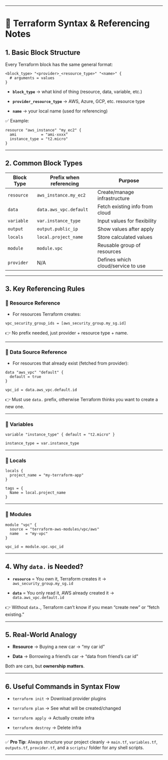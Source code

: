 

---

# 📒 Terraform Syntax & Referencing Notes

## 1. Basic Block Structure

Every Terraform block has the same general format:

```hcl
<block_type> "<provider>_<resource_type>" "<name>" {
  # arguments = values
}
```

- **`block_type`** → what kind of thing (resource, data, variable, etc.)
    
- **`provider_resource_type`** → AWS, Azure, GCP, etc. resource type
    
- **`name`** → your local name (used for referencing)
    

✅ Example:

```hcl
resource "aws_instance" "my_ec2" {
  ami           = "ami-xxxx"
  instance_type = "t2.micro"
}
```

---

## 2. Common Block Types

|Block Type|Prefix when referencing|Purpose|
|---|---|---|
|`resource`|`aws_instance.my_ec2`|Create/manage infrastructure|
|`data`|`data.aws_vpc.default`|Fetch existing info from cloud|
|`variable`|`var.instance_type`|Input values for flexibility|
|`output`|`output.public_ip`|Show values after apply|
|`locals`|`local.project_name`|Store calculated values|
|`module`|`module.vpc`|Reusable group of resources|
|`provider`|N/A|Defines which cloud/service to use|

---

## 3. Key Referencing Rules

### 🔹 Resource Reference

- For resources Terraform creates:
    

```hcl
vpc_security_group_ids = [aws_security_group.my_sg.id]
```

👉 No prefix needed, just provider + resource type + name.

---

### 🔹 Data Source Reference

- For resources that already exist (fetched from provider):
    

```hcl
data "aws_vpc" "default" {
  default = true
}

vpc_id = data.aws_vpc.default.id
```

👉 Must use `data.` prefix, otherwise Terraform thinks you want to create a new one.

---

### 🔹 Variables

```hcl
variable "instance_type" { default = "t2.micro" }

instance_type = var.instance_type
```

---

### 🔹 Locals

```hcl
locals {
  project_name = "my-terraform-app"
}

tags = {
  Name = local.project_name
}
```

---

### 🔹 Modules

```hcl
module "vpc" {
  source = "terraform-aws-modules/vpc/aws"
  name   = "my-vpc"
}

vpc_id = module.vpc.vpc_id
```

---

## 4. Why `data.` is Needed?

- **`resource`** = You own it, Terraform creates it → `aws_security_group.my_sg.id`
    
- **`data`** = You only read it, AWS already created it → `data.aws_vpc.default.id`
    

👉 Without `data.`, Terraform can’t know if you mean “create new” or “fetch existing.”

---

## 5. Real-World Analogy

- **Resource** → Buying a new car → “my car id”
    
- **Data** → Borrowing a friend’s car → “data from friend’s car id”
    

Both are cars, but **ownership matters**.

---

## 6. Useful Commands in Syntax Flow

- `terraform init` → Download provider plugins
    
- `terraform plan` → See what will be created/changed
    
- `terraform apply` → Actually create infra
    
- `terraform destroy` → Delete infra
    

---

✅ **Pro Tip**: Always structure your project cleanly → `main.tf`, `variables.tf`, `outputs.tf`, `provider.tf`, and a `scripts/` folder for any shell scripts.

---
